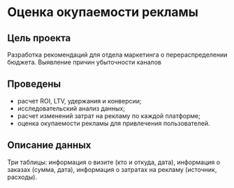 # Оценка окупаемости рекламы

## Цель проекта
Разработка рекомендаций для отдела маркетинга о перераспределении бюджета.
Выявление причин убыточности каналов

## Проведены
<ul>
<li> расчет ROI, LTV, удержания и конверсии;</li>
<li> исследовательский анализ данных;</li>
<li> расчет изменений затрат на рекламу по каждой платформе;</li>
<li> оценка окупаемости рекламы для привлечения пользователей.</li>
</ul>

## Описание данных
Три таблицы: информация о визите (кто и откуда, дата), информация о заказах (сумма, дата), информация о затратах на рекламу (источник, расходы).
